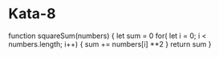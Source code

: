 # Kata-8

function squareSum(numbers) {
    let sum = 0
    for( let i = 0; i < numbers.length; i++) {
        sum += numbers[i] **2
    }
    return sum
}
